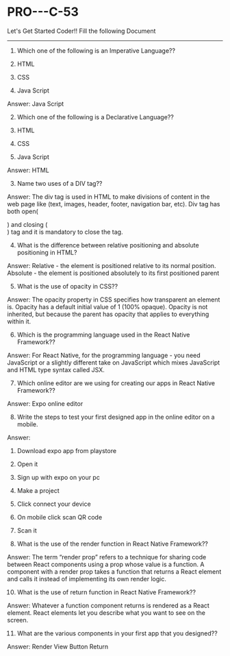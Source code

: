 # PRO---C-53
Let's Get Started Coder!!
Fill the following Document
__________________________________________________________________________

1. Which one of the following is an Imperative Language??

1.	HTML
2.	CSS
3.	Java Script

Answer: Java Script	


2. Which one of the following is a Declarative Language??

1.	HTML
2.	CSS
3.	Java Script

Answer: HTML


3. Name two uses of a DIV tag??

Answer:
The div tag is used in HTML to make divisions of content in the web page like (text, images, header, footer, navigation bar, etc). Div tag has both open(<div>) and closing (</div>) tag and it is mandatory to close the tag.







4. What is the difference between relative positioning and absolute positioning in HTML?

Answer: Relative - the element is positioned relative to its normal position. Absolute - the element is positioned absolutely to its first positioned parent




5. What is the use of opacity in CSS??

Answer: The opacity property in CSS specifies how transparent an element is. Opacity has a default initial value of 1 (100% opaque). Opacity is not inherited, but because the parent has opacity that applies to everything within it.





6. Which is the programming language used in the React Native Framework??

Answer: 
For React Native, for the programming language - you need JavaScript or a slightly different take on JavaScript which mixes JavaScript and HTML type syntax called JSX.


7. Which online editor are we using for creating our apps in React Native Framework??

Answer: 
Expo online editor




8. Write the steps to test your first designed app in the online editor on a mobile.

Answer:
1.	Download expo app from playstore
2.	Open it
3.	Sign up with expo on your pc
4.	Make a project
5.	Click connect your device 
6.	On mobile click scan QR code
7.	Scan it







9. What is the use of the render function in React Native Framework??

Answer: 
The term “render prop” refers to a technique for sharing code between React components using a prop whose value is a function. A component with a render prop takes a function that returns a React element and calls it instead of implementing its own render logic.






10. What is the use of return function  in React Native Framework??

Answer:
Whatever a function component returns is rendered as a React element. React elements let you describe what you want to see on the screen.






11. What are the various components in your first app that you designed??

Answer: 
Render 
View 
Button
Return



